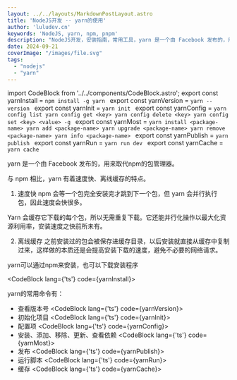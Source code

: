 ```yaml
---
layout: ../../layouts/MarkdownPostLayout.astro
title: 'NodeJS开发 -- yarn的使用'
author: 'luludev.cn'
keywords: 'NodeJS, yarn, npm, pnpm'
description: "NodeJS开发，安装指南，常用工具，yarn 是一个由 Facebook 发布的，用来取代npm的包管理器"
date: 2024-09-21
coverImage: "/images/file.svg"
tags:
  - "nodejs"
  - "yarn"
---
```


import CodeBlock from '../../components/CodeBlock.astro';
export const yarnInstall = `npm install -g yarn
`
export const yarnVersion = `yarn --version
`
export const yarnInit = `yarn init
`
export const yarnConfig = `yarn config list
yarn config get <key>
yarn config delete <key>
yarn config set <key> <value> -g
`
export const yarnMost = `yarn install <package-name>
yarn add <package-name>
yarn upgrade <package-name>
yarn remove <package-name>
yarn info <package-name>
`
export const yarnPublish = `yarn publish
`
export const yarnRun = `yarn run dev
`
export const yarnCache = `yarn cache
`


yarn 是一个由 Facebook 发布的，用来取代npm的包管理器。

与 npm 相比，yarn 有着速度快、离线缓存的特点。

1. 速度快
npm 会等一个包完全安装完才跳到下一个包，但 yarn 会并行执行包，因此速度会快很多。

Yarn 会缓存它下载的每个包，所以无需重复下载。它还能并行化操作以最大化资源利用率，安装速度之快前所未有。

2. 离线缓存
之前安装过的包会被保存进缓存目录，以后安装就直接从缓存中复制过来，这样做的本质还是会提高安装下载的速度，避免不必要的网络请求。

yarn可以通过npm来安装，也可以下载安装程序

<CodeBlock lang={'ts'} code={yarnInstall}></CodeBlock>

yarn的常用命令有：

- 查看版本号
<CodeBlock lang={'ts'} code={yarnVersion}></CodeBlock>
- 初始化项目
<CodeBlock lang={'ts'} code={yarnInit}></CodeBlock>
- 配置项
<CodeBlock lang={'ts'} code={yarnConfig}></CodeBlock>
- 安装、添加、移除、更新、查看依赖
<CodeBlock lang={'ts'} code={yarnMost}></CodeBlock>
- 发布
<CodeBlock lang={'ts'} code={yarnPublish}></CodeBlock>
- 运行脚本
<CodeBlock lang={'ts'} code={yarnRun}></CodeBlock>
- 缓存
<CodeBlock lang={'ts'} code={yarnCache}></CodeBlock>
